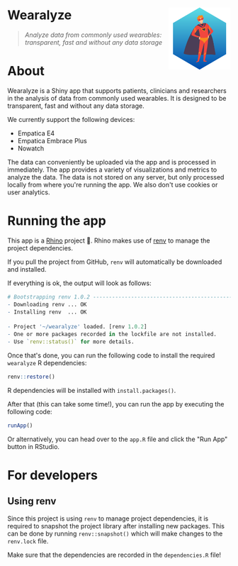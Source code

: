 # Wearalyze <img src="app/static/logos/wearalyze.png" align="right" alt="Rhino logo" style="height: 140px;">
> _Analyze data from commonly used wearables: transparent, fast and without any data storage_

# About

Wearalyze is a Shiny app that supports patients, clinicians and researchers in the analysis of data from commonly used wearables. It is designed to be transparent, fast and without any data storage. 

We currently support the following devices:
* Empatica E4
* Empatica Embrace Plus
* Nowatch

The data can conveniently be uploaded via the app and is processed in immediately. The app provides a variety of visualizations and metrics to analyze the data. The data is not stored on any server, but only processed locally from where you're running the app. We also don't use cookies or user analytics.

# Running the app

This app is a [Rhino](https://github.com/Appsilon/rhino) project 🦏. Rhino makes use of [renv](https://rstudio.github.io/renv/index.html) to manage the project dependencies.

If you pull the project from GitHub, `renv` will automatically be downloaded and installed. 

If everything is ok, the output will look as follows:

```r
# Bootstrapping renv 1.0.2 ---------------------------------------------------
- Downloading renv ... OK
- Installing renv  ... OK

- Project '~/wearalyze' loaded. [renv 1.0.2]
- One or more packages recorded in the lockfile are not installed.
- Use `renv::status()` for more details.
```

Once that's done, you can run the following code to install the required `wearalyze` R dependencies:

```r
renv::restore()
```

R dependencies will be installed with `install.packages()`.

After that (this can take some time!), you can run the app by executing the following code:

```r
runApp()
```

Or alternatively, you can head over to the `app.R` file and click the "Run App" button in RStudio. 

# For developers

## Using renv

Since this project is using `renv` to manage project dependencies, it is required to snapshot the project library after installing new packages. This can be done by running `renv::snapshot()` which will make changes to the `renv.lock` file. 

Make sure that the dependencies are recorded in the `dependencies.R` file! 
